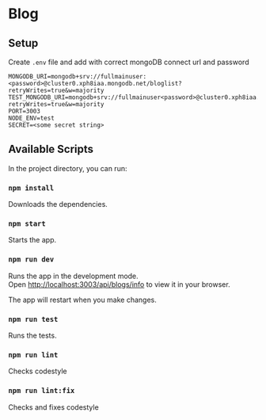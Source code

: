 # Blog

## Setup

Create `.env` file and add with correct mongoDB connect url and password

```
MONGODB_URI=mongodb+srv://fullmainuser:<password>@cluster0.xph8iaa.mongodb.net/bloglist?retryWrites=true&w=majority
TEST_MONGODB_URI=mongodb+srv://fullmainuser<password>@cluster0.xph8iaa.mongodb.net/test_bloglist?retryWrites=true&w=majority
PORT=3003
NODE_ENV=test
SECRET=<some secret string>
```

## Available Scripts

In the project directory, you can run:

### `npm install`

Downloads the dependencies.

### `npm start`

Starts the app.

### `npm run dev`

Runs the app in the development mode.\
Open [http://localhost:3003/api/blogs/info](http://localhost:3003/api/blogs/info) to view it in your browser.

The app will restart when you make changes.

### `npm run test`

Runs the tests.

### `npm run lint`

Checks codestyle

### `npm run lint:fix`

Checks and fixes codestyle
